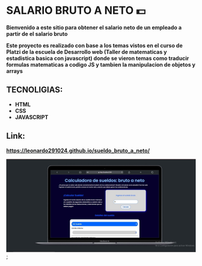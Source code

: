 # SALARIO BRUTO A NETO 💵

**Bienvenido a este sitio para obtener el salario neto de un empleado a partir de el salario bruto**

**Este proyecto es realizado con base a los temas vistos en el curso de Platzi de la escuela de Desarrollo web (Taller de matematicas y estadistica basica con javascript) donde se vieron temas como traducir formulas matematicas a codigo JS y tambien la manipulacion de objetos y arrays**

## TECNOLIGIAS: 
- **HTML**
- **CSS**
- **JAVASCRIPT**

## Link:
**https://leonardo291024.github.io/sueldo_bruto_a_neto/**

![portada](./images/calcSueldoBruto.jpg);